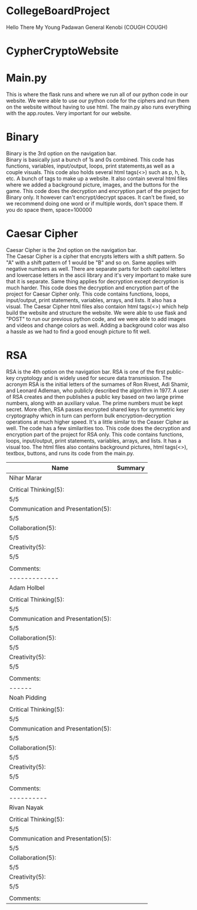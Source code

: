# CollegeBoardProject
Hello There My Young Padawan 
General Kenobi (COUGH COUGH)
# CypherCryptoWebsite
# Main.py
This is where the flask runs and where we run all of our python code in our website. We were able to use our python code for the ciphers and run them on the website without having to use html. The main.py also runs everything with the app.routes. Very important for our website.  

# Binary
Binary is the 3rd option on the navigation bar.
<br/>
Binary is basically just a bunch of 1s and 0s combined. This code has functions, variables, input/output, loops, print statements,as well as a couple visuals. This code also holds several html tags(<>) such as p, h, b, etc. A bunch of tags to make up a website. It also contain several html files where we added a background picture, images, and the buttons for the game. This code does the decryption and encryption part of the project for Binary only. It however can't encrypt/decrypt spaces. It can't be fixed, so we recommend doing one word or if multiple words, don't space them. If you do space them, space=100000 

# Caesar Cipher
Caesar Cipher is the 2nd option on the navigation bar.
<br/>
The Caesar Cipher is a cipher that encrypts letters with a shift pattern. So "A" with a shift pattern of 1 would be "B" and so on. Same applies with negative numbers as well. There are separate parts for both capitol letters and lowercase letters in the ascii library and it's very important to make sure that it is separate. Same thing applies for decryption except decryption is much harder. This code does the decryption and encryption part of the project for Caesar Cipher only. This code contains functions, loops, input/output, print statements, variables, arrays, and lists. It also has a visual. The Caesar Cipher html files also contaion html tags(<>) which help build the website and structure the website. We were able to use flask and "POST" to run our previous python code, and we were able to add images and videos and change colors as well. Adding a background color was also a hassle as we had to find a good enough picture to fit well.  

# RSA
RSA is the 4th option on the navigation bar. 
RSA is one of the first public-key cryptology and is widely used for secure data transmission. The acronym RSA is the initial letters of the surnames of Ron Rivest, Adi Shamir, and Leonard Adleman, who publicly described the algorithm in 1977. A user of RSA creates and then publishes a public key based on two large prime numbers, along with an auxiliary value. The prime numbers must be kept secret. More often, RSA passes encrypted shared keys for symmetric key cryptography which in turn can perform bulk encryption-decryption operations at much higher speed. It's a little similar to the Ceaser Cipher as well. The code has a few similarities too. This code does the decryption and encryption part of the project for RSA only. This code contains functions, loops, input/output, print statements, variables, arrays, and lists. It has a visual too. The html files also contains background pictures, html tags(<>), textbox, buttons, and runs its code from the main.py. 

| Name | Summary |
| ---- | ------- |
| Nihar Marar |  |
|  |  |
| Critical Thinking(5): |  |
| 5/5 |  |
| Communication and Presentation(5): |  |
| 5/5 |  |
| Collaboration(5): |  |
| 5/5 |  |
| Creativity(5): |  |
| 5/5 |  |
|  |  |
| Comments: |  |
| ------------- |
| Adam Holbel |  |
|  |  |
| Critical Thinking(5): |  |
| 5/5 |  |
| Communication and Presentation(5): |  |
| 5/5 |  |
| Collaboration(5): |  |
| 5/5 |  |
| Creativity(5): |  |
| 5/5 |  |
|  |  |
| Comments: |  |
| ------ |
| Noah Pidding |  |
|  |  |
| Critical Thinking(5): |  |
| 5/5 |  |
| Communication and Presentation(5): |  |
| 5/5 |  |
| Collaboration(5): |  |
| 5/5 |  |
| Creativity(5): |  |
| 5/5 |  |
|  |  |
| Comments: |  |
| ---------- |
| Rivan Nayak|  |
|  |  |
| Critical Thinking(5): |  |
| 5/5 |  |
| Communication and Presentation(5): |  |
| 5/5 |  |
| Collaboration(5): |  |
| 5/5 |  |
| Creativity(5): |  |
| 5/5 |  |
|  |  |
| Comments: |  |
